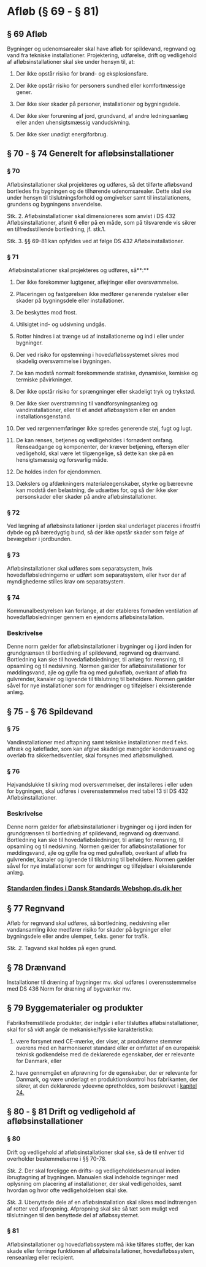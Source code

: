 # Afløb (§ 69 - § 81)

## § 69 Afløb

Bygninger og udenomsarealer skal have afløb for spildevand, regnvand og vand fra tekniske installationer. Projektering, udførelse, drift og vedligehold af afløbsinstallationer skal ske under hensyn til, at:

1) Der ikke opstår risiko for brand- og eksplosionsfare.  
  
2) Der ikke opstår risiko for personers sundhed eller komfortmæssige gener.  
  
3) Der ikke sker skader på personer, installationer og bygningsdele.  
  
4) Der ikke sker forurening af jord, grundvand, af andre ledningsanlæg eller anden uhensigtsmæssig vandudsivning.  
  
5) Der ikke sker unødigt energiforbrug.


## § 70 - § 74 Generelt for afløbsinstallationer

### § 70

Afløbsinstallationer skal projekteres og udføres, så det tilførte afløbsvand bortledes fra bygningen og de tilhørende udenomsarealer. Dette skal ske under hensyn til tilslutningsforhold og omgivelser samt til installationens, grundens og bygningens anvendelse.

Stk. 2. Afløbsinstallationer skal dimensioneres som anvist i DS 432 Afløbsinstallationer, afsnit 6 eller på en måde, som på tilsvarende vis sikrer en tilfredsstillende bortledning, jf. stk.1.

Stk. 3. §§ 69-81 kan opfyldes ved at følge DS 432 Afløbsinstallationer.

### § 71

 Afløbsinstallationer skal projekteres og udføres, så**:**

1) Der ikke forekommer lugtgener, aflejringer eller oversvømmelse.  
  
2) Placeringen og fastgørelsen ikke medfører generende rystelser eller skader på bygningsdele eller installationer.  
  
3) De beskyttes mod frost.  
  
4) Utilsigtet ind- og udsivning undgås.

5) Rotter hindres i at trænge ud af installationerne og ind i eller under bygninger.  
  
6) Der ved risiko for opstemning i hovedafløbssystemet sikres mod skadelig oversvømmelse i bygningen.  
  
7) De kan modstå normalt forekommende statiske, dynamiske, kemiske og termiske påvirkninger.  
  
8) Der ikke opstår risiko for sprængninger eller skadeligt tryk og trykstød.  
  
9) Der ikke sker overstrømning til vandforsyningsanlæg og vandinstallationer, eller til et andet afløbssystem eller en anden installationsgenstand.  
  
10) Der ved rørgennemføringer ikke spredes generende støj, fugt og lugt.  
  
11) De kan renses, betjenes og vedligeholdes i fornødent omfang. Renseadgange og komponenter, der kræver betjening, eftersyn eller vedligehold, skal være let tilgængelige, så dette kan ske på en hensigtsmæssig og forsvarlig måde.  
  
12) De holdes inden for ejendommen.

13) Dækslers og afdækningers materialeegenskaber, styrke og bæreevne kan modstå den belastning, de udsættes for, og så der ikke sker personskader eller skader på andre afløbsinstallationer.

### § 72

Ved lægning af afløbsinstallationer i jorden skal underlaget placeres i frostfri dybde og på bæredygtig bund, så der ikke opstår skader som følge af bevægelser i jordbunden.  

### § 73

Afløbsinstallationer skal udføres som separatsystem, hvis hovedafløbsledningerne er udført som separatsystem, eller hvor der af myndighederne stilles krav om separatsystem.

### § 74

Kommunalbestyrelsen kan forlange, at der etableres fornøden ventilation af hovedafløbsledninger gennem en ejendoms afløbsinstallation.

### Beskrivelse

Denne norm gælder for afløbsinstallationer i bygninger og i jord inden for grundgrænsen til bortledning af spildevand, regnvand og drænvand. Bortledning kan ske til hovedafløbsledninger, til anlæg for rensning, til opsamling og til nedsivning. Normen gælder for afløbsinstallationer for møddingsvand, ajle og gylle fra og med gulvafløb, overkant af afløb fra gulvrender, kanaler og lignende til tilslutning til beholdere. Normen gælder såvel for nye installationer som for ændringer og tilføjelser i eksisterende anlæg.

### [](https://webshop.ds.dk/standard/M336306/ds-432-2020 "DS 432")


## § 75 - § 76 Spildevand

### § 75


Vandinstallationer med aftapning samt tekniske installationer med f.eks. aftræk og køleflader, som kan afgive skadelige mængder kondensvand og overløb fra sikkerhedsventiler, skal forsynes med afløbsmulighed.

### § 76

Højvandslukke til sikring mod oversvømmelser, der installeres i eller uden for bygningen, skal udføres i overensstemmelse med tabel 13 til DS 432 Afløbsinstallationer.

### Beskrivelse

Denne norm gælder for afløbsinstallationer i bygninger og i jord inden for grundgrænsen til bortledning af spildevand, regnvand og drænvand. Bortledning kan ske til hovedafløbsledninger, til anlæg for rensning, til opsamling og til nedsivning. Normen gælder for afløbsinstallationer for møddingsvand, ajle og gylle fra og med gulvafløb, overkant af afløb fra gulvrender, kanaler og lignende til tilslutning til beholdere. Normen gælder såvel for nye installationer som for ændringer og tilføjelser i eksisterende anlæg.

### [Standarden findes i Dansk Standards Webshop.ds.dk her](https://webshop.ds.dk/standard/M336306/ds-432-2020 "DS 432")


## § 77 Regnvand

Afløb for regnvand skal udføres, så bortledning, nedsivning eller vandansamling ikke medfører risiko for skader på bygninger eller bygningsdele eller andre ulemper, f.eks. gener for trafik.

_Stk. 2._ Tagvand skal holdes på egen grund.


## § 78 Drænvand

Installationer til dræning af bygninger mv. skal udføres i overensstemmelse med DS 436 Norm for dræning af bygværker mv.

## § 79 Byggematerialer og produkter

Fabriksfremstillede produkter, der indgår i eller tilsluttes afløbsinstallationer, skal for så vidt angår de mekaniske/fysiske karakteristika:

1) være forsynet med CE-mærke, der viser, at produkterne stemmer overens med en harmoniseret standard eller er omfattet af en europæisk teknisk godkendelse med de deklarerede egenskaber, der er relevante for Danmark, eller  
  
2) have gennemgået en afprøvning for de egenskaber, der er relevante for Danmark, og være underlagt en produktionskontrol hos fabrikanten, der sikrer, at den deklarerede ydeevne opretholdes, som beskrevet i [kapitel](https://bygningsreglementet.dk/Ovrige-bestemmelser/24/Krav) [24](https://bygningsreglementet.dk/Ovrige-bestemmelser/24/Krav)[.](https://bygningsreglementet.dk/Ovrige-bestemmelser/24/Krav)


## § 80 - § 81 Drift og vedligehold af afløbsinstallationer

### § 80

Drift og vedligehold af afløbsinstallationer skal ske, så de til enhver tid overholder bestemmelserne i §§ 70-78.

_Stk. 2._ Der skal foreligge en drifts- og vedligeholdelsesmanual inden ibrugtagning af bygningen. Manualen skal indeholde tegninger med oplysning om placering af installationer, der skal vedligeholdes, samt hvordan og hvor ofte vedligeholdelsen skal ske.

_Stk. 3._ Ubenyttede dele af en afløbsinstallation skal sikres mod indtrængen af rotter ved afpropning. Afpropning skal ske så tæt som muligt ved tilslutningen til den benyttede del af afløbssystemet.

### § 81

Afløbsinstallationer og hovedafløbssystem må ikke tilføres stoffer, der kan skade eller forringe funktionen af afløbsinstallationer, hovedafløbssystem, renseanlæg eller recipient.